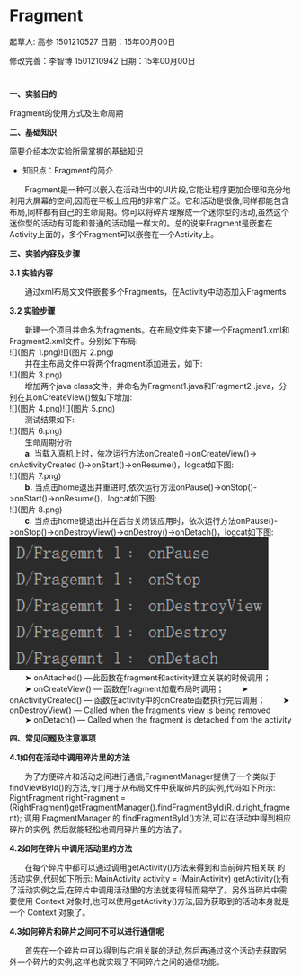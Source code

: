 # Fragment

起草人: 高参 1501210527   日期：15年00月00日

修改完善：李智博 1501210942   日期：15年00月00日

# 

**一、实验目的**

Fragment的使用方式及生命周期

**二、基础知识**

简要介绍本次实验所需掌握的基础知识
   
* 知识点：Fragment的简介

&#160; &#160; &#160; &#160;Fragment是一种可以嵌入在活动当中的UI片段,它能让程序更加合理和充分地利用大屏幕的空间,因而在平板上应用的非常广泛。它和活动是很像,同样都能包含布局,同样都有自己的生命周期。你可以将碎片理解成一个迷你型的活动,虽然这个迷你型的活动有可能和普通的活动是一样大的。总的说来Fragment是嵌套在Activity上面的，多个Fragment可以嵌套在一个Activity上。

**三、实验内容及步骤**

**3.1 实验内容**

&#160; &#160; &#160; &#160;通过xml布局⽂文件嵌套多个Fragments，在Activity中动态加入Fragments

**3.2 实验步骤**

&#160; &#160; &#160; &#160;新建一个项目并命名为fragments。在布局文件夹下建一个Fragment1.xml和Fragment2.xml文件。分别如下布局:  
![](图片 1.png)![](图片 2.png)  
&#160; &#160; &#160; &#160;并在主布局文件中将两个fragment添加进去，如下:  
![](图片 3.png)  
&#160; &#160; &#160; &#160;增加两个java class文件，并命名为Fragment1.java和Fragment2 .java，分别在其onCreateView()做如下增加:  
![](图片 4.png)![](图片 5.png)  
&#160; &#160; &#160; &#160;测试结果如下:  
![](图片 6.png)  
&#160; &#160; &#160; &#160;生命周期分析  
&#160; &#160; &#160; &#160;**a.** 当载入真机上时，依次运行方法onCreate()->onCreateView()-> onActivityCreated  ()->onStart()->onResume()，logcat如下图:  
![](图片 7.png)  
&#160; &#160; &#160; &#160;**b.** 当点击home退出并重进时,依次运行方法onPause()->onStop()->onStart()->onResume()，logcat如下图:  
![](图片 8.png)  
&#160; &#160; &#160; &#160;**c.** 当点击home键退出并在后台关闭该应用时，依次运行方法onPause()->onStop()->onDestroyView()->onDestroy()->onDetach()，logcat如下图:  
![](9.png)  
&#160; &#160; &#160; &#160;➤ onAttached() —此函数在fragment和activity建立关联的时候调用；  
&#160; &#160; &#160; &#160;➤ onCreateView() — 函数在fragment加载布局时调用；
&#160; &#160; &#160; &#160;➤ onActivityCreated() — 函数在activity中的onCreate函数执行完后调用； 
&#160; &#160; &#160; &#160;➤ onDestroyView() — Called when the fragment’s view is being removed   
&#160; &#160; &#160; &#160;➤ onDetach() — Called when the fragment is detached from the activity

**四、常见问题及注意事项**

**4.1如何在活动中调用碎片里的方法**

&#160; &#160; &#160; &#160;为了方便碎片和活动之间进行通信,FragmentManager提供了一个类似于findViewById()的方法,专门用于从布局文件中获取碎片的实例,代码如下所示:  RightFragment rightFragment = (RightFragment)getFragmentManager().findFragmentById(R.id.right_fragment); 调用 FragmentManager 的 findFragmentById()方法,可以在活动中得到相应碎片的实例, 然后就能轻松地调用碎片里的方法了。  

**4.2如何在碎片中调用活动里的方法**

&#160; &#160; &#160; &#160;在每个碎片中都可以通过调用getActivity()方法来得到和当前碎片相关联 的活动实例,代码如下所示:  MainActivity activity = (MainActivity) getActivity();有了活动实例之后,在碎片中调用活动里的方法就变得轻而易举了。另外当碎片中需要使用 Context 对象时,也可以使用getActivity()方法,因为获取到的活动本身就是一个 Context 对象了。

**4.3如何碎片和碎片之间可不可以进行通信呢**

&#160; &#160; &#160; &#160;首先在一个碎片中可以得到与它相关联的活动,然后再通过这个活动去获取另外一个碎片的实例,这样也就实现了不同碎片之间的通信功能。
